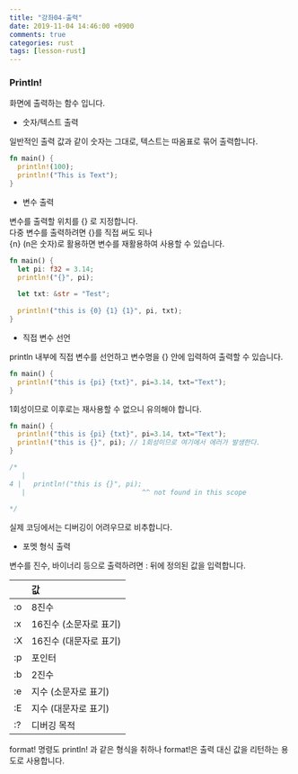```yaml
---
title: "강좌04-출력"
date: 2019-11-04 14:46:00 +0900
comments: true
categories: rust
tags: [lesson-rust]
---
```





### Println!

화면에 출력하는 함수 입니다.

- 숫자/텍스트 출력

일반적인 출력 값과 같이 숫자는 그대로, 텍스트는 따옴표로 묶어 출력합니다.

```rust
fn main() {
  println!(100);
  println!("This is Text");
}
```

- 변수 출력

변수를 출력할 위치를 {} 로 지정합니다.<br>
다중 변수를 출력하려면 {}를 직접 써도 되나<br> {n} (n은 숫자)로 활용하면 변수를 재활용하여 사용할 수 있습니다.<br>

```rust
fn main() {
  let pi: f32 = 3.14;
  println!("{}", pi);
  
  let txt: &str = "Test";
  
  println!("this is {0} {1} {1}", pi, txt);
}
```

- 직접 변수 선언

println 내부에 직접 변수를 선언하고 변수명을 {} 안에 입력하여 출력할 수 있습니다.

```rust
fn main() {  
  println!("this is {pi} {txt}", pi=3.14, txt="Text");
}
```

1회성이므로 이후로는 재사용할 수 없으니 유의해야 합니다.

```rust
fn main() {  
  println!("this is {pi} {txt}", pi=3.14, txt="Text");
  println!("this is {}", pi); // 1회성이므로 여기에서 에러가 발생한다.
}

/*
   |
4 |   println!("this is {}", pi);
   |                             ^^ not found in this scope
  
*/
```

실제 코딩에서는 디버깅이 어려우므로 비추합니다.


- 포멧 형식 출력

변수를 진수, 바이너리 등으로 출력하려면 : 뒤에 정의된 값을 입력합니다.

|  | 값 | 
|:--|:--|
| :o	| 8진수 |
| :x	| 16진수 (소문자로 표기) |
| :X	| 16진수 (대문자로 표기) |
| :p	| 포인터 |
| :b	| 2진수 |
| :e	| 지수  (소문자로 표기) |
| :E	| 지수 (대문자로 표기) |
| :?	| 디버깅 목적 |

format! 명령도 println! 과 같은 형식을 취하나 format!은 출력 대신 값을 리턴하는 용도로 사용합니다.

